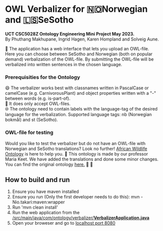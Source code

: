 # OWL Verbalizer for 🇳🇴Norwegian and 🇱🇸SeSotho
**UCT CSC5028Z Ontology Engineering Mini Project May 2023.** <br/>
By Phuthang Makhupane, Ingrid Hagen, Karen Hompland and Solveig Aune.

🧭 The application has a web interface that lets you upload an OWL-file. Here you can choose between SeSotho and Norwegian (both on popular demand) verbalization of the OWL-file. By submitting the OWL-file will be verbalized into written sentences in the chosen language.

### Prerequisities for the Ontology
😄 The verbalizer works best with classnames written in PascalCase or camelCase (e.g. CarnivorousPlant) and object properties written with a "-" between words (e.g. is-part-of). <br/>
📁 It does only accept OWL-files. <br/>
🌐 The ontology need to contain labels with the language-tag of the desired language for the verbalization. Supported language tags: nb (Norwegian bokmål) and st (SeSotho). <br/>

### OWL-file for testing
Would you like to test the verbalizer but do not have an OWL-file with Norwegian and SeSotho translations? Look no further! [African Wildlife Ontology](src/main/resources/public/african_wildlife_for_project.owl) is here to help you. 🦒  This ontology is made by our professor Maria Keet. We have added the translations and done some minor changes. You can find the original ontology [here.](http://meteck.org/teaching/OEbook/ontologies/AfricanWildlifeOntology1.owl) 🦁 🐘

## How to build and run
1. Ensure you have maven installed
2. Ensure you run (Only the first developer needs to do this): mvn -Nio.takari:maven:wrapper
3. Run 'mvn clean install'
4. Run the web application from the [/src/main/java/com/ontology/verbalizer/**VerbalizerApplication.java**](/src/main/java/com/ontology/verbalizer/VerbalizerApplication.java)
5. Open your broweser and go to [localhost port 8080](http://localhost:8080/index.html)
